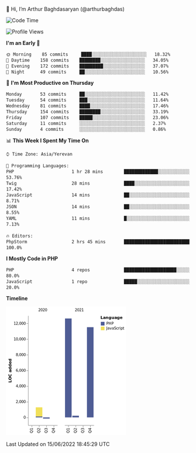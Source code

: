👋 Hi, I’m Arthur Baghdasaryan (@arthurbaghdas)


<!--START_SECTION:waka-->
![Code Time](http://img.shields.io/badge/Code%20Time-0%20secs-blue)

![Profile Views](http://img.shields.io/badge/Profile%20Views-0-blue)

**I'm an Early 🐤** 

```text
🌞 Morning    85 commits     ████░░░░░░░░░░░░░░░░░░░░░   18.32% 
🌆 Daytime    158 commits    ████████░░░░░░░░░░░░░░░░░   34.05% 
🌃 Evening    172 commits    █████████░░░░░░░░░░░░░░░░   37.07% 
🌙 Night      49 commits     ██░░░░░░░░░░░░░░░░░░░░░░░   10.56%

```
📅 **I'm Most Productive on Thursday** 

```text
Monday       53 commits     ██░░░░░░░░░░░░░░░░░░░░░░░   11.42% 
Tuesday      54 commits     ███░░░░░░░░░░░░░░░░░░░░░░   11.64% 
Wednesday    81 commits     ████░░░░░░░░░░░░░░░░░░░░░   17.46% 
Thursday     154 commits    ████████░░░░░░░░░░░░░░░░░   33.19% 
Friday       107 commits    █████░░░░░░░░░░░░░░░░░░░░   23.06% 
Saturday     11 commits     ░░░░░░░░░░░░░░░░░░░░░░░░░   2.37% 
Sunday       4 commits      ░░░░░░░░░░░░░░░░░░░░░░░░░   0.86%

```


📊 **This Week I Spent My Time On** 

```text
⌚︎ Time Zone: Asia/Yerevan

💬 Programming Languages: 
PHP                      1 hr 28 mins        █████████████░░░░░░░░░░░░   53.76% 
Twig                     28 mins             ████░░░░░░░░░░░░░░░░░░░░░   17.42% 
JavaScript               14 mins             ██░░░░░░░░░░░░░░░░░░░░░░░   8.71% 
JSON                     14 mins             ██░░░░░░░░░░░░░░░░░░░░░░░   8.55% 
YAML                     11 mins             █░░░░░░░░░░░░░░░░░░░░░░░░   7.13%

🔥 Editors: 
PhpStorm                 2 hrs 45 mins       █████████████████████████   100.0%

```

**I Mostly Code in PHP** 

```text
PHP                      4 repos             ████████████████████░░░░░   80.0% 
JavaScript               1 repo              █████░░░░░░░░░░░░░░░░░░░░   20.0%

```


**Timeline**

![Chart not found](https://raw.githubusercontent.com/arthurbaghdas/arthurbaghdas/main/charts/bar_graph.png) 


 Last Updated on 15/06/2022 18:45:29 UTC
<!--END_SECTION:waka-->
